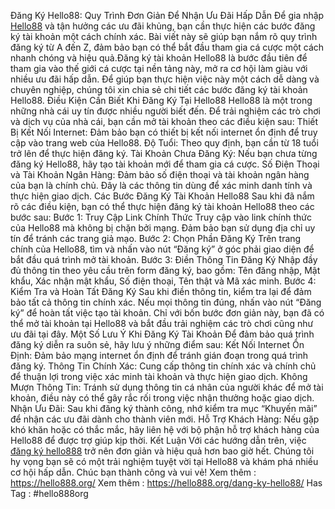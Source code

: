 Đăng Ký Hello88: Quy Trình Đơn Giản Để Nhận Ưu Đãi Hấp Dẫn
Để gia nhập [Hello88](https://hello888.org/) và tận hưởng các ưu đãi khủng, bạn cần thực hiện các bước đăng ký tài khoản một cách chính xác. Bài viết này sẽ giúp bạn nắm rõ quy trình đăng ký từ A đến Z, đảm bảo bạn có thể bắt đầu tham gia cá cược một cách nhanh chóng và hiệu quả.Đăng ký tài khoản Hello88 là bước đầu tiên để tham gia vào thế giới cá cược tại nền tảng này, mở ra cơ hội làm giàu với nhiều ưu đãi hấp dẫn. Để giúp bạn thực hiện việc này một cách dễ dàng và chuyên nghiệp, chúng tôi xin chia sẻ chi tiết các bước đăng ký tài khoản Hello88.
Điều Kiện Cần Biết Khi Đăng Ký Tại Hello88
Hello88 là một trong những nhà cái uy tín được nhiều người biết đến. Để trải nghiệm các trò chơi và dịch vụ của nhà cái, bạn cần mở tài khoản theo các điều kiện sau:
Thiết Bị Kết Nối Internet: Đảm bảo bạn có thiết bị kết nối internet ổn định để truy cập vào trang web của Hello88.
Độ Tuổi: Theo quy định, bạn cần từ 18 tuổi trở lên để thực hiện đăng ký.
Tài Khoản Chưa Đăng Ký: Nếu bạn chưa từng đăng ký Hello88, hãy tạo tài khoản mới để tham gia cá cược.
Số Điện Thoại và Tài Khoản Ngân Hàng: Đảm bảo số điện thoại và tài khoản ngân hàng của bạn là chính chủ. Đây là các thông tin dùng để xác minh danh tính và thực hiện giao dịch.
Các Bước Đăng Ký Tài Khoản Hello88
Sau khi đã nắm rõ các điều kiện, bạn có thể thực hiện đăng ký tài khoản Hello88 theo các bước sau:
Bước 1: Truy Cập Link Chính Thức
Truy cập vào link chính thức của Hello88 mà không bị chặn bởi mạng. Đảm bảo bạn sử dụng địa chỉ uy tín để tránh các trang giả mạo.
Bước 2: Chọn Phần Đăng Ký
Trên trang chính của Hello88, tìm và nhấn vào nút “Đăng ký” ở góc phải giao diện để bắt đầu quá trình mở tài khoản.
Bước 3: Điền Thông Tin Đăng Ký
Nhập đầy đủ thông tin theo yêu cầu trên form đăng ký, bao gồm: Tên đăng nhập, Mật khẩu, Xác nhận mật khẩu, Số điện thoại, Tên thật và Mã xác minh.
Bước 4: Kiểm Tra và Hoàn Tất Đăng Ký
Sau khi điền thông tin, kiểm tra lại để đảm bảo tất cả thông tin chính xác. Nếu mọi thông tin đúng, nhấn vào nút “Đăng ký” để hoàn tất việc tạo tài khoản.
Chỉ với bốn bước đơn giản này, bạn đã có thể mở tài khoản tại Hello88 và bắt đầu trải nghiệm các trò chơi cũng như ưu đãi tại đây.
Một Số Lưu Ý Khi Đăng Ký Tài Khoản
Để đảm bảo quá trình đăng ký diễn ra suôn sẻ, hãy lưu ý những điểm sau:
Kết Nối Internet Ổn Định: Đảm bảo mạng internet ổn định để tránh gián đoạn trong quá trình đăng ký.
Thông Tin Chính Xác: Cung cấp thông tin chính xác và chính chủ để thuận lợi trong việc xác minh tài khoản và thực hiện giao dịch.
Không Mượn Thông Tin: Tránh sử dụng thông tin cá nhân của người khác để mở tài khoản, điều này có thể gây rắc rối trong việc nhận thưởng hoặc giao dịch.
Nhận Ưu Đãi: Sau khi đăng ký thành công, nhớ kiểm tra mục “Khuyến mãi” để nhận các ưu đãi dành cho thành viên mới.
Hỗ Trợ Khách Hàng: Nếu gặp khó khăn hoặc có thắc mắc, hãy liên hệ với bộ phận hỗ trợ khách hàng của Hello88 để được trợ giúp kịp thời.
Kết Luận
Với các hướng dẫn trên, việc [đăng ký hello888](https://hello888.org/dang-ky-hello88/) trở nên đơn giản và hiệu quả hơn bao giờ hết. Chúng tôi hy vọng bạn sẽ có một trải nghiệm tuyệt vời tại Hello88 và khám phá nhiều cơ hội hấp dẫn. Chúc bạn thành công và vui vẻ!
Xem thêm : https://hello888.org/
Xem thêm : https://hello888.org/dang-ky-hello88/
Has Tag : #hello888org
